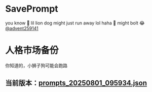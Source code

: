 # SavePrompt
you know 🫠 lil lion dog might just run away lol
haha 🐶 might bolt 😂 [@advent259141](https://github.com/advent259141)

# 人格市场备份
你知道的，小狮子狗可能会跑路

## 当前版本：[prompts_20250801_095934.json](https://github.com/Larch-C/SavePrompt/blob/main/prompts_20250801_095934.json)
